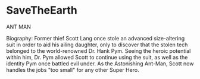 # SaveTheEarth
ANT MAN

Biography:
Former thief Scott Lang once stole an advanced size-altering suit in order to aid his ailing daughter, only to discover that the stolen tech belonged to the world-renowned Dr. Hank Pym. Seeing the heroic potential within him, Dr. Pym allowed Scott to continue using the suit, as well as the identity Pym once battled evil under. As the Astonishing Ant-Man, Scott now handles the jobs "too small" for any other Super Hero.